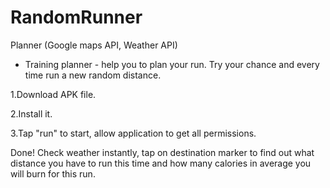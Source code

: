 # RandomRunner
Planner (Google maps API, Weather API)

- Training planner - help you to plan your run. Try your chance and every time run a new random distance.

1.Download APK file.

2.Install it.

3.Tap "run" to start, allow application to get all permissions.

Done! Check weather instantly, tap on destination marker to find out what distance you have to run this time and how many calories in average you will burn for this run.
